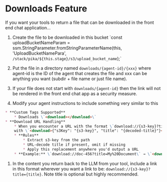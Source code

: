 # Downloads Feature

If you want your tools to return a file that can be downloaded in the front end
chat application...

1. Create the file to be downloaded in this bucket
   \`const uploadBucketNameParam = ssm.StringParameter.fromStringParameterName(this, 'UploadBucketNamePara', `/stack/pika/${this.stage}/s3/upload_bucket_name`);\`

1. Put the file in a directory named `downloads/{agent-id}/{xxx}` where agent-id is the ID of the
agent that creates the file and xxx can be anything you want (subdir + file name or just file name).

1. If your file does not start with `downloads/{agent-id}` then the link will not be rendered in the
front end chat app as a security measure.

1. Modify your agent instructions to include something very similar to this

```md
* **Custom Tags Supported**
    * Downloads \`<download></download>\`
* **Download URL Handling**
    * When you encounter a URL with the format \`download://{s3-key}?title={title}\`, replace it
    with \`<download>{"s3Key": "{s3-key}", "title": "{decoded-title}"}</download>\`
    * **Rules**
        * Extract s3-key from the path
        * URL-decode title if present, omit if missing
        * Apply this replacement anywhere you'd output a URL
    * **Example:** \`download://doc-456?title=My%20Document\` → \`<download>{"s3Key": "doc-456", "title": "My Document"}</download>\`
```

1. In the content you return back to the LLM from your tool, include a link in this format wherever
you want a link to be: `download://{s3-key}?title={title}`.  Note title is optional but highly
recommended.